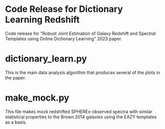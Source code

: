 # Code Release for Dictionary Learning Redshift
Code release for "Robust Joint Estimation of Galaxy Redshift and Spectral Templates using Online Dictionary Learning" 2023 paper.

# dictionary_learn.py

This is the main data analysis algorithm that produces several of the plots in the paper.

# make_mock.py

This file makes mock redshifted SPHEREx-observed spectra with similar statistical properties to the Brown 2014 galaxies using the EAZY templates as a basis.
